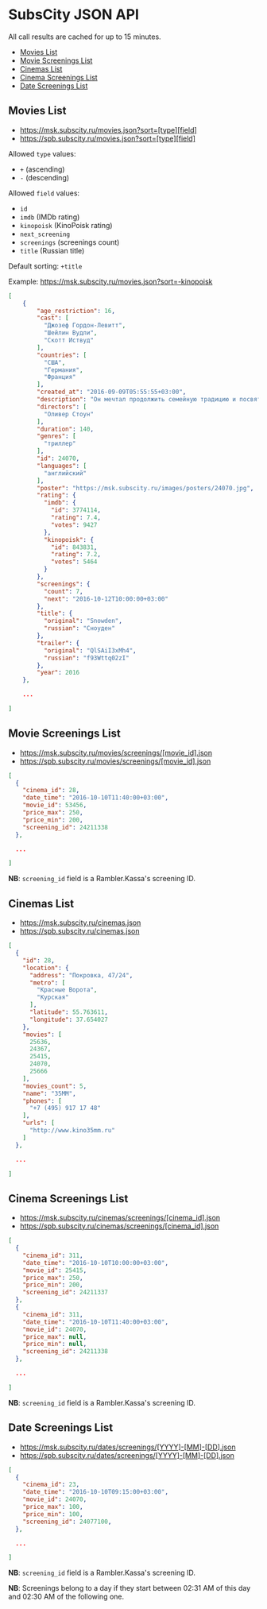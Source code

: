 SubsCity JSON API
===================

All call results are cached for up to 15 minutes.

* [Movies List](#movies-list)
* [Movie Screenings List](#movie-screenings-list)
* [Cinemas List](#cinemas-list)
* [Cinema Screenings List](#cinema-screenings-list)
* [Date Screenings List](#date-screenings-list)

## Movies List

* https://msk.subscity.ru/movies.json?sort=[type][field]
* https://spb.subscity.ru/movies.json?sort=[type][field]

Allowed `type` values:
* `+` (ascending)
* `-` (descending)

Allowed `field` values:
* `id`
* `imdb` (IMDb rating)
* `kinopoisk` (KinoPoisk rating)
* `next_screening`
* `screenings` (screenings count)
* `title` (Russian title)

Default sorting: `+title`

Example: https://msk.subscity.ru/movies.json?sort=-kinopoisk

```JSON
[
	{
		"age_restriction": 16,
		"cast": [
		  "Джозеф Гордон-Левитт",
		  "Шейлин Вудли",
		  "Скотт Иствуд"
		],
		"countries": [
		  "США",
		  "Германия",
		  "Франция"
		],
		"created_at": "2016-09-09T05:55:55+03:00",
		"description": "Он мечтал продолжить семейную традицию и посвятить свою жизнь служению Родине.",
		"directors": [
		  "Оливер Стоун"
		],
		"duration": 140,
		"genres": [
		  "триллер"
		],
		"id": 24070,
		"languages": [
		  "английский"
		],
		"poster": "https://msk.subscity.ru/images/posters/24070.jpg",
		"rating": {
		  "imdb": {
			"id": 3774114,
			"rating": 7.4,
			"votes": 9427
		  },
		  "kinopoisk": {
			"id": 843831,
			"rating": 7.2,
			"votes": 5464
		  }
		},
		"screenings": {
		  "count": 7,
		  "next": "2016-10-12T10:00:00+03:00"
		},
		"title": {
		  "original": "Snowden",
		  "russian": "Сноуден"
		},
		"trailer": {
		  "original": "QlSAiI3xMh4",
		  "russian": "f93Wttq02zI"
		},
		"year": 2016
	},

	...

]
```

## Movie Screenings List

* https://msk.subscity.ru/movies/screenings/[movie_id].json
* https://spb.subscity.ru/movies/screenings/[movie_id].json

```JSON
[
  {
	"cinema_id": 28,
	"date_time": "2016-10-10T11:40:00+03:00",
	"movie_id": 53456,
	"price_max": 250,
	"price_min": 200,
	"screening_id": 24211338
  },

  ...

]
```

**NB**: `screening_id` field is a Rambler.Kassa's screening ID.

## Cinemas List

* https://msk.subscity.ru/cinemas.json
* https://spb.subscity.ru/cinemas.json

```JSON
[
  {
	"id": 28,
	"location": {
	  "address": "Покровка, 47/24",
	  "metro": [
		"Красные Ворота",
		"Курская"
	  ],
	  "latitude": 55.763611,
	  "longitude": 37.654027
	},
	"movies": [
	  25636,
	  24367,
	  25415,
	  24070,
	  25666
	],
	"movies_count": 5,
	"name": "35ММ",
	"phones": [
	  "+7 (495) 917 17 48"
	],
	"urls": [
	  "http://www.kino35mm.ru"
	]
  },

  ...

]
```

## Cinema Screenings List

* https://msk.subscity.ru/cinemas/screenings/[cinema_id].json
* https://spb.subscity.ru/cinemas/screenings/[cinema_id].json

```JSON
[
  {
	"cinema_id": 311,
	"date_time": "2016-10-10T10:00:00+03:00",
	"movie_id": 25415,
	"price_max": 250,
	"price_min": 200,
	"screening_id": 24211337
  },
  {
	"cinema_id": 311,
	"date_time": "2016-10-10T11:40:00+03:00",
	"movie_id": 24070,
	"price_max": null,
	"price_min": null,
	"screening_id": 24211338
  },

  ...

]
```

**NB**: `screening_id` field is a Rambler.Kassa's screening ID.

## Date Screenings List

* https://msk.subscity.ru/dates/screenings/[YYYY]-[MM]-[DD].json
* https://spb.subscity.ru/dates/screenings/[YYYY]-[MM]-[DD].json

```JSON
[
  {
	"cinema_id": 23,
	"date_time": "2016-10-10T09:15:00+03:00",
	"movie_id": 24070,
	"price_max": 100,
	"price_min": 100,
	"screening_id": 24077100,
  },

  ...

]
```

**NB**: `screening_id` field is a Rambler.Kassa's screening ID.

**NB**: Screenings belong to a day if they start between 02:31 AM of this day and 02:30 AM of the following one.
